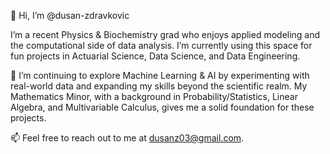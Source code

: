 👋 Hi, I’m @dusan-zdravkovic

I’m a recent Physics & Biochemistry grad who enjoys applied modeling and the computational side of data analysis. I’m currently using this space for fun projects in Actuarial Science, Data Science, and Data Engineering.

🌱 I’m continuing to explore Machine Learning & AI by experimenting with real-world data and expanding my skills beyond the scientific realm. My Mathematics Minor, with a background in Probability/Statistics, Linear Algebra, and Multivariable Calculus, gives me a solid foundation for these projects.

📫 Feel free to reach out to me at dusanz03@gmail.com.


<!---
dusan-zdravkovic/dusan-zdravkovic is a ✨ special ✨ repository because its `README.md` (this file) appears on your GitHub profile.
You can click the Preview link to take a look at your changes.
--->
